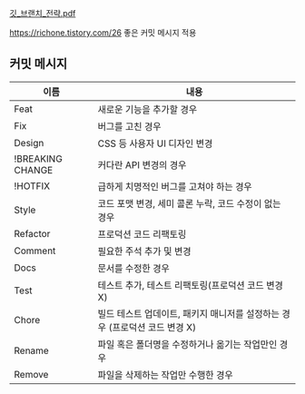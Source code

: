 [깃_브랜치_전략.pdf](https://github.com/user-attachments/files/20074717/_._.pdf)

https://richone.tistory.com/26 좋은 커밋 메시지 적용

## 커밋 메시지

| 이름              | 내용                                          |
|------------------|-----------------------------------------------|
| Feat             | 새로운 기능을 추가할 경우                    |
| Fix              | 버그를 고친 경우                              |
| Design           | CSS 등 사용자 UI 디자인 변경                  |
| !BREAKING CHANGE | 커다란 API 변경의 경우                        |
| !HOTFIX          | 급하게 치명적인 버그를 고쳐야 하는 경우     |
| Style            | 코드 포맷 변경, 세미 콜론 누락, 코드 수정이 없는 경우 |
| Refactor         | 프로덕션 코드 리팩토링                        |
| Comment          | 필요한 주석 추가 및 변경                     |
| Docs             | 문서를 수정한 경우                            |
| Test             | 테스트 추가, 테스트 리팩토링(프로덕션 코드 변경 X) |
| Chore            | 빌드 테스트 업데이트, 패키지 매니저를 설정하는 경우 (프로덕션 코드 변경 X) |
| Rename           | 파일 혹은 폴더명을 수정하거나 옮기는 작업만인 경우 |
| Remove           | 파일을 삭제하는 작업만 수행한 경우           |
